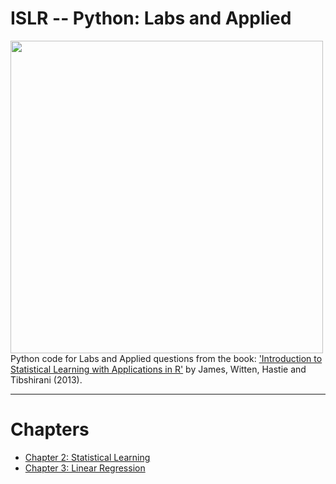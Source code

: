 # ISLR -- Python: Labs and Applied

<img src="https://github.com/mscaudill/IntroStatLearn/blob/master/ISLRimage.jpg" height="500" align="left">

Python code for Labs and Applied questions from the book: ['Introduction to
Statistical Learning with Applications in
R'](http://www-bcf.usc.edu/~gareth/ISL/) by James, Witten, Hastie and
Tibshirani (2013). 
___

# Chapters
- [Chapter 2: Statistical Learning](notebooks/Ch2_Statistical_Learning)
- [Chapter 3: Linear Regression](notebooks/Ch3_Linear_Regression)
